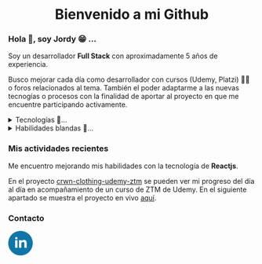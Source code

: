 <h1 align="center">Bienvenido a mi Github</h1>



<h3> Hola 👋, soy Jordy 😁 ...</h3>

<p> Soy un desarrollador <strong>Full Stack</strong> con aproximadamente 5 años de experiencia. 
</p>
<p>Busco mejorar cada día como desarrollador con cursos (Udemy, Platzi) 👨‍🎓 o foros relacionados al tema. También el poder adaptarme a las nuevas tecnogías o procesos con la finalidad de aportar al proyecto en que me encuentre participando activamente.</p>

<details><summary >Tecnologías 🚀...</summary>
<ul>
    <li>Html</li>
    <li>Css</li>
    <li>Javascript</li>
    <li>ReactJS</li>
    <li>Wordpress, Woocommerce</li>
    <li>Php</li>
    <li>MySql</li>
</ul>
</details>

<details><summary >Habilidades blandas 🌌...</summary>
<ul>
    <li>Capacidad de escuchar.</li>
    <li>Toma de desiciones.</li>
    <li>Perseverante.</li>
    <li>Pensamiento análitico y crítico</li>
    <li>Trabajo en equipo.</li>
</ul>
</details>

<h3>Mis actividades recientes</h3>
<p>Me encuentro mejorando mis habilidades con la tecnología de <strong>Reactjs</strong>.</p> 
<p>En el proyecto <a href="https://github.com/JordyCA/crwn-clothing-udemy-ztm">crwn-clothing-udemy-ztm</a> se pueden ver mi progreso del día al día en acompañamiento de un curso de ZTM de Udemy. En el siguiente apartado se muestra el proyecto en vivo <a href="https://gregarious-centaur-584e10.netlify.app/">aquí</a>.</p>

<h3>Contacto</h3>
<a href="https://www.linkedin.com/in/jordy-jesus-castro-avenda%C3%B1o-609087106/"><img src="./img/linke.png" width="10%" alt="icon-linkedibn"/></a>